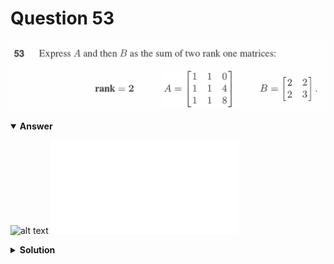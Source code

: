 # Question 53
![alt text](q53.png)

<details open>
<summary><b>Answer</b></summary>

![alt text](a53.svg)
![alt text](a53.py)
</details>

<details>
<summary><b>Solution</b></summary>

![alt text](s53.png)
</details>
